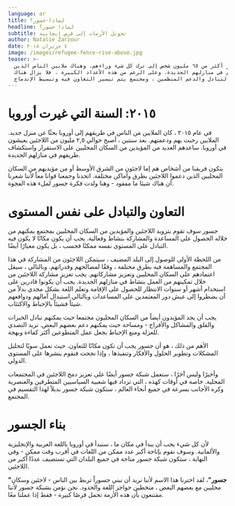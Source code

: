```yaml
---
language: ar
title: لماذا-جسور؟
headline: لماذا جسور؟
subtitle: تحويل الأزمات إلى فرص إيجابية
author: Natalie Zarzour
date: ٤ حزيران ٢٠١٨
image: /images/refugee-fence-rise-above.jpg
teaser: >-
  اضطر أكثر من ٦٥ مليون شخص إلى ترك كل شيء وراءهم. وهناك ملايين الناس الذين
  يدعمونهم في منازلهم الجديدة. وعلى الرغم من هذه الأعداد الكبيرة ، فلا يزال هناك
  نقص في التبادل والدعم المنظمين ، ومجتمع يتم تيسير التعاون فيه وتبسيط الإندماج.
---
```

# **٢٠١٥: السنة التي غيرت أوروبا**

في عام ٢٠١٥ ، كان الملايين من الناس في طريقهم إلى أوروبا بحثًا عن منزل جديد. الملايين رحبت بهم ودعمتهم. بعد سنتين ، أصبح حوالي ٢,٥ مليون من اللاجئين يعيشون في أوروبا. ساعدهم العديد من المؤيدين من السكان المحليين على الاستقرار واستكشاف طريقهم في منازلهم الجديدة.

يتكون فريقنا من أشخاص هم إما لاجئون من الشرق الأوسط أو من مؤيديهم من السكان المحليين الذين دعموا اللاجئين بطرق وأماكن مختلفة. اتحدنا وجمعنا قوانا معاً  لأننا شعرنا أن هناك شيئا ما مفقود - وهنا ولدت فكرة جسور لملء هذه الفجوة.

# **التعاون والتبادل على نفس المستوى**

جسور سوف تقوم بتزويد اللاجئين والمؤيدين من السكان المحليين بمجتمع يمكنهم من خلاله الحصول على المساعدة والمشاركة بنشاط وفعالية. يجب أن يكون مكانًا لا يكون فيه التبادل على المستوى نفسه ممكنًا فحسب ، بل يكون معيارًا أيضًا. 

من اللحظة الأولى للوصول إلى البلد المضيف ، سيتمكن اللاجئون من المشاركة في هذا المجتمع والمساهمة فيه بطرق مختلفة ، وفقًا لمصالحهم وقدراتهم. وبالتالي ، سيقل اعتمادهم على السكان المحليين وتعزيز مشاركاتهم. يجب تعزيز مشاركة اللاجئين من خلال تمكينهم من العمل بنشاط في منازلهم الجديدة. يجب أن يكونوا قادرين على استخدام أشهر أو سنوات الانتظار للحصول على الإقامة وتعلم اللغة بشكل مجدي بدلاً من أن يضطروا إلى عيش دور المعتمدين على المساعدات وبالتالي استبدال آمالهم ودوافعهم شيئاً فشيئاً بالإحباط والاكتئاب.

 يجب أن يجد المؤيدون أيضاً من السكان المحليون مجتمعا حيث يمكنهم تبادل الخبرات والقلق والمشاكل والأفراح - ومساحة حيث يمكنهم دعم بعضهم البعض. نريد التصدي للعزلة ومنع الإحباط بجعل عمل المتطوعين أكثر كفاءة وبهجة.

الأهم من ذلك ، هو أن جسور يجب أن تكون مكانًا للتعاون. حيث نعمل سويًا لتحليل المشكلات وتطوير الحلول والأفكار وتنفيذها ، وإذا نجحت فنقوم بنشرها على المستوى الدولي. 

وأخيرًا وليس آخرًا ، ستعمل شبكة جسور أيضًا على تعزيز دمج اللاجئين في المجتمعات المحلية. خاصة في أوقات كهذه ، التي تزداد فيها شعبية السياسيين المتطرفين والعنصرية وكره الأجانب بسرعة في جميع أنحاء العالم ، ستكون شبكة جسور بديلاً لهذا التقسيم في المجتمع.

# **بناء الجسور**

لأن كل شيء يجب أن يبدأ في مكان ما ، سنبدأ في أوروبا باللغة العربية والإنجليزية والألمانية. وسوف نقوم بإتاحة أكبر عدد ممكن من اللغات في أقرب وقت ممكن - وفي النهاية ، ستكون شبكة جسور متاحة في جميع البلدان التي تستضيف عددًا أكبر من اللاجئين.

**"جسور"**، لقد اخترنا هذا الاسم لأننا نريد أن نبني جسوراً تربط بين الناس - لاجئين وسكان محليين مع بعضهم البعض ، متخطين حواجز اللغة والحدود. نحن نؤمن بشبكة جسور لأننا مقتنعون بأن هذه الأزمة تحمل فرصًا كبيرة - فقط إذا عملنا معًا.
